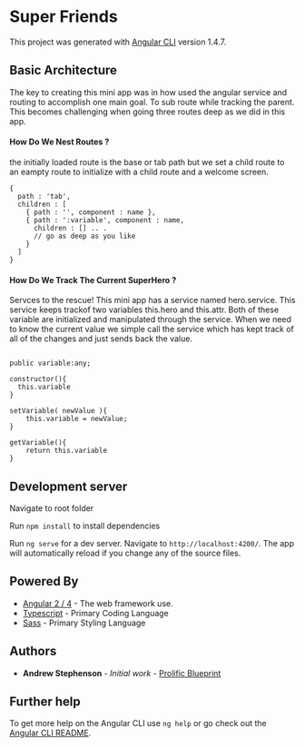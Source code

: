 # Super Friends

This project was generated with [Angular CLI](https://github.com/angular/angular-cli) version 1.4.7.

## Basic Architecture

The key to creating this mini app was in how used the angular service and routing to accomplish one main goal. To sub route while tracking the parent. This becomes challenging when going three routes deep as we did in this app.

#### How Do We Nest Routes ?

the initially loaded route is the base or tab path but we set a child route to an eampty route to initialize with a child route and a welcome screen.
```
{
  path : 'tab',
  children : [
    { path : '', component : name },
    { path : ':variable', component : name, 
      children : [] .. .
      // go as deep as you like
    }
  ]
}
```
#### How Do We Track The Current SuperHero ?

Servces to the rescue! This mini app has a service named hero.service. This service keeps trackof two variables this.hero and this.attr. Both of these variable are initialized and manipulated through the service. When we need to know the current value we simple call the service which has kept track of all of the changes and just sends back the value.

```

public variable:any;

constructor(){
  this.variable
}

setVariable( newValue ){
    this.variable = newValue;
}

getVariable(){
    return this.variable
}
```

## Development server

Navigate to root folder

Run  `npm install` to install dependencies

Run `ng serve` for a dev server. Navigate to `http://localhost:4200/`. The app will automatically reload if you change any of the source files.

## Powered By

* [Angular 2 / 4](https://angular.io/) - The web framework use.
* [Typescript](https://www.typescriptlang.org/docs/home.html) - Primary Coding Language
* [Sass](http://sass-lang.com/) - Primary Styling Language

## Authors

* **Andrew Stephenson** - *Initial work* - [Prolific Blueprint](https://github.com/ProlifcBluprint)


## Further help

To get more help on the Angular CLI use `ng help` or go check out the [Angular CLI README](https://github.com/angular/angular-cli/blob/master/README.md).
